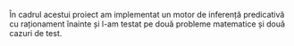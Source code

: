 În cadrul acestui proiect am implementat un motor de inferență predicativă cu raționament înainte și l-am testat pe două probleme matematice și două cazuri de test.
